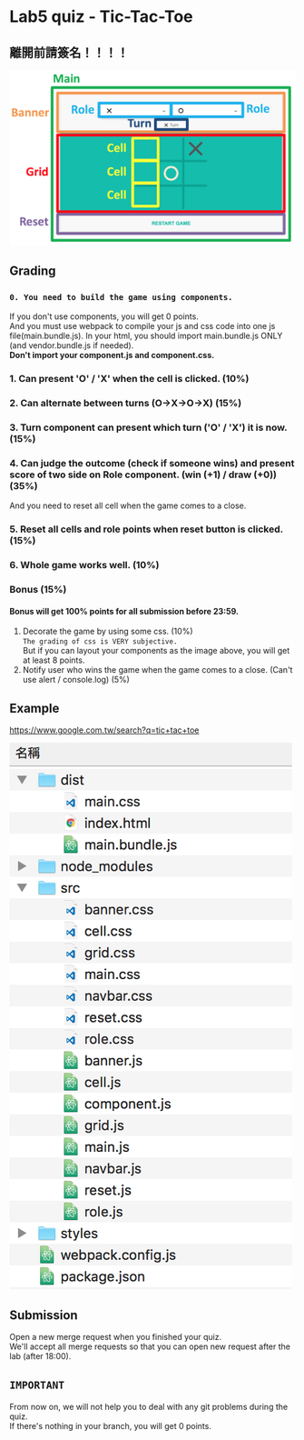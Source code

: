 # Lab5 quiz - Tic-Tac-Toe

## 離開前請簽名！！！！

![Component](img/component.png)

## Grading
### `0. You need to build the game using components.`
If you don't use components, you will get 0 points. <br/>
And you must use webpack to compile your js and css code into one js file(main.bundle.js). In your html, you should import main.bundle.js ONLY (and vendor.bundle.js if needed). <br/>
<b>Don't import your component.js and component.css.</b>

### 1. Can present 'O' / 'X' when the cell is clicked. (10%)

### 2. Can alternate between turns (O->X->O->X) (15%)

### 3. Turn component can present which turn ('O' / 'X') it is now. (15%)

### 4. Can judge the outcome (check if someone wins) and present score of two side on Role component. (win (+1) / draw (+0)) (35%)
And you need to reset all cell when the game comes to a close.

### 5. Reset all cells and role points when reset button is clicked. (15%)

### 6. Whole game works well. (10%)

### Bonus (15%)
#### Bonus will get 100% points for all submission before 23:59.
1. Decorate the game by using some css. (10%) <br/>
`The grading of css is VERY subjective.` </br>
But if you can layout your components as the image above, you will get at least 8 points.
2. Notify user who wins the game when the game comes to a close. (Can't use alert / console.log) (5%)

## Example
https://www.google.com.tw/search?q=tic+tac+toe

![Structure](img/structure.png)

## Submission
Open a new merge request when you finished your quiz. <br />
We'll accept all merge requests so that you can open new request after the lab (after 18:00).<br />

## `IMPORTANT`<br />
From now on, we will not help you to deal with any git problems during the quiz.<br />
If there's nothing in your branch, you will get 0 points.
